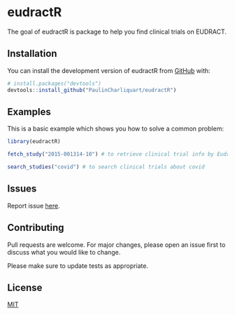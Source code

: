 
# eudractR

The goal of eudractR is package to help you find clinical trials on EUDRACT.

## Installation

You can install the development version of eudractR from [GitHub](https://github.com/PaulinCharliquart/eudractR) with:

``` r
# install.packages("devtools")
devtools::install_github("PaulinCharliquart/eudractR")
```

## Examples

This is a basic example which shows you how to solve a common problem:

``` r
library(eudractR)

fetch_study("2015-001314-10") # to retrieve clinical trial info by Eudract ID

search_studies("covid") # to search clinical trials about covid
```

## Issues

Report issue [here](https://github.com/PaulinCharliquart/eudract-py/issues).

## Contributing

Pull requests are welcome. For major changes, please open an issue first to discuss what you would like to change.

Please make sure to update tests as appropriate.

## License

[MIT](https://choosealicense.com/licenses/mit/)
